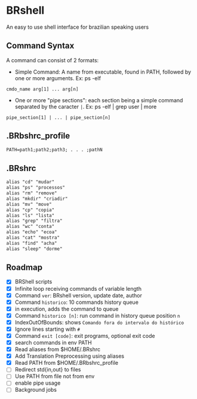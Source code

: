 # BRshell

An easy to use shell interface for brazilian speaking users

## Command Syntax

A command can consist of 2 formats:

- Simple Command: A name from executable, found in PATH, followed by one or more arguments. Ex: ps -elf

`cmdo_name arg[1] ... arg[n]`

- One or more "pipe sections": each section being a simple command separated by the caracter `|`. Ex: ps -elf | grep user | more

`pipe_section[1] | ... | pipe_section[n]`

## .BRbshrc_profile

```txt
PATH=path1;path2;path3; . . . ;pathN
```

## .BRshrc

```txt
alias "cd" "mudar"
alias "ps" "processos"
alias "rm" "remove"
alias "mkdir" "criadir"
alias "mv" "move"
alias "cp" "copia"
alias "ls" "lista"
alias "grep" "filtra"
alias "wc" "conta"
alias "echo" "ecoa"
alias "cat" "mostra"
alias "find" "acha"
alias "sleep" "dorme"
```

## Roadmap

- [x] BRShell scripts
- [x] Infinite loop receiving commands of variable length
- [x] Command `ver`: BRshell version, update date, author
- [x] Command `historico`: 10 commands history queue
- [x] in execution, adds the command to queue
- [x] Command `historico [n]`: run command in history queue position `n`
- [x] IndexOutOfBounds: shows `Comando fora do intervalo do histórico`
- [x] Ignore lines starting with `#`
- [x] Command `exit [code]`: exit programs, optional exit code
- [x] search commands in env PATH
- [x] Read aliases from $HOME/.BRshrc
- [x] Add Translation Preprocessing using aliases
- [x] Read PATH from $HOME/.BRbshrc_profile
- [ ] Redirect std{in,out} to files
- [ ] Use PATH from file not from env
- [ ] enable pipe usage
- [ ] Background jobs